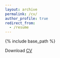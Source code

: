 ```yaml
---
layout: archive
permalink: /cv/
author_profile: true
redirect_from:
  - /resume
---
```


{% include base_path %}

Download [CV](http://iusmanahmed.github.io/files/Usman_Ahmed_CV.pdf)

